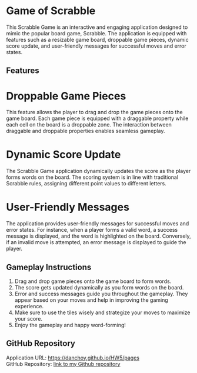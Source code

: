 # Game of Scrabble
This Scrabble Game is an interactive and engaging application designed to mimic the popular board game, Scrabble. The application is equipped with features such as a resizable game board, droppable game pieces, dynamic score update, and user-friendly messages for successful moves and error states.


## Features

# Droppable Game Pieces
This feature allows the player to drag and drop the game pieces onto the game board. Each game piece is equipped with a draggable property while each cell on the board is a droppable zone. The interaction between draggable and droppable properties enables seamless gameplay.

# Dynamic Score Update
The Scrabble Game application dynamically updates the score as the player forms words on the board. The scoring system is in line with traditional Scrabble rules, assigning different point values to different letters.

# User-Friendly Messages
The application provides user-friendly messages for successful moves and error states. For instance, when a player forms a valid word, a success message is displayed, and the word is highlighted on the board. Conversely, if an invalid move is attempted, an error message is displayed to guide the player.

## Gameplay Instructions
1. Drag and drop game pieces onto the game board to form words.
2. The score gets updated dynamically as you form words on the board.
3. Error and success messages guide you throughout the gameplay. They appear based on your moves and help in improving the gaming experience.
4. Make sure to use the tiles wisely and strategize your moves to maximize your score.
5. Enjoy the gameplay and happy word-forming!


## GitHub Repository  
Application URL: https://danchoy.github.io/HW5/pages  
GitHub Repository: [link to my Github repository](https://danchoy.github.io/HW5/pages/)
